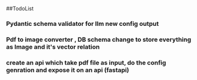 ##TodoList


### Pydantic schema validator for llm new config output
### Pdf to image converter , DB schema change to store everything as Image and it's vector relation
### create an api which take pdf file as input, do the config genration and expose it on an api (fastapi)

